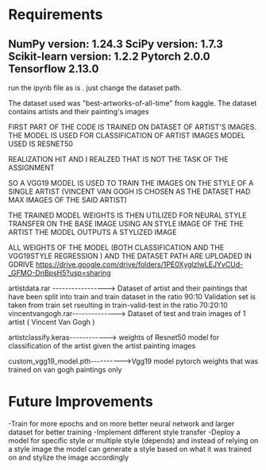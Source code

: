 # Requirements
NumPy version: 1.24.3
SciPy version: 1.7.3
Scikit-learn version: 1.2.2
Pytorch 2.0.0
Tensorflow 2.13.0
---------------------------------------

run the ipynb file as is . just change the dataset path.

The dataset used was "best-artworks-of-all-time" from kaggle.
The dataset contains artists and their painting's images


FIRST PART OF THE CODE IS TRAINED ON DATASET OF ARTIST'S IMAGES.
THE MODEL IS USED FOR CLASSIFICATION OF ARTIST IMAGES
MODEL USED IS RESNET50

REALIZATION HIT AND I REALZED THAT IS NOT THE TASK OF THE ASSIGNMENT 

SO A VGG19 MODEL IS USED TO TRAIN THE IMAGES ON THE STYLE OF A SINGLE ARTIST (VINCENT VAN GOGH IS CHOSEN AS THE DATASET HAD MAX IMAGES OF THE SAID ARTIST)

THE TRAINED MODEL WEIGHTS IS THEN UTILIZED FOR NEURAL STYLE TRANSFER 
ON THE BASE IMAGE USING AN STYLE IMAGE OF THE THE ARTIST 
THE MODEL OUTPUTS A STYLIZED IMAGE 

ALL WEIGHTS OF THE MODEL (BOTH CLASSIFICATION AND THE VGG19STYLE REGRESSION ) AND THE DATASET PATH ARE UPLOADED IN GDRIVE 
https://drive.google.com/drive/folders/1PE0XyglzlwLEJYvCUd-_GFMO-DnBpsH5?usp=sharing

artistdata.rar -----------------> Dataset of artist and their paintings that have been split into train and train dataset in the ratio 90:10
                                  Validation set is taken from train set rseulting in train-valid-test in the ratio 70:20:10
vincentvangogh.rar--------------> Dataset of test and train images of 1 artist ( Vincent Van Gogh )

artistclassify.keras------------> weights of Resnet50 model for classification of the artist given the artist painting images

custom_vgg19_model.pth---------->Vgg19 model pytorch weights that was trained on van gogh paintings only


# Future Improvements
-Train for more epochs and on more better neural network and larger dataset for better training
-Implement different style transfer 
-Deploy a model for specific style or multiple style (depends) and instead of relying on a style image 
  the model can generate a style based on what it was trained on and stylize the image accordingly
